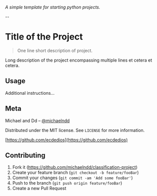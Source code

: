 _A simple template for starting python projects._

--

# Title of the Project
> One line short description of project.

Long description of the project encompassing multiple
lines et cetera et cetera.


## Usage

Additional instructions...


## Meta

Michael and Dd – [@michaelndd](https://github.com/michaelndd)

Distributed under the MIT license. See ``LICENSE`` for more information.

[https://github.com/ecdedios](https://github.com/ecdedios)

## Contributing

1. Fork it (<https://github.com/michaelndd/classification-project>)
2. Create your feature branch (`git checkout -b feature/fooBar`)
3. Commit your changes (`git commit -am 'Add some fooBar'`)
4. Push to the branch (`git push origin feature/fooBar`)
5. Create a new Pull Request